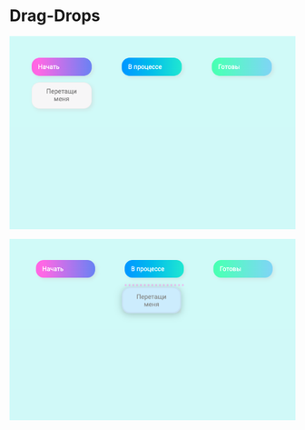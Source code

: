 # Drag-Drops

![main](https://github.com/byDsh116/Drag-Drops/blob/main/assets/main.png?raw=true)

![active](https://github.com/byDsh116/Drag-Drops/blob/main/assets/active.png?raw=true)
